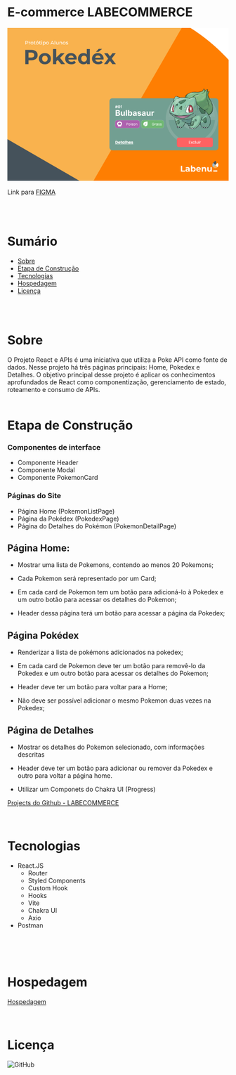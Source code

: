 # E-commerce LABECOMMERCE

![Previa de Design](./pokedex/src/assets/readme/figma-pokedex.png)

Link para
[FIGMA](https://www.figma.com/file/KseyA2Ofghiek2Cy3ZaDre/Poked%C3%A9x?type=design&node-id=0%3A1&mode=design&t=5ZjxPbejr27cDnzo-1)

<br>
<br>

# Sumário
<!--ts-->
   * [Sobre](#Sobre)
   * [Etapa de Construção](#etapa-de-construção)
   * [Tecnologias](#tecnologias)
   * [Hospedagem](#hospedagem)
   * [Licença](#licença)

<!--te-->
<br>
<br>


# Sobre
O Projeto React e APIs é uma iniciativa que utiliza a Poke API como fonte de dados. Nesse projeto há três páginas principais: Home, Pokedex e Detalhes.
O objetivo principal desse projeto é aplicar os conhecimentos aprofundados de React como componentização, gerenciamento de estado, roteamento e consumo de APIs.
<br>
<br>


# Etapa de Construção
### Componentes de interface

-  Componente Header
-  Componente Modal
-  Componente PokemonCard

### Páginas do Site
- Página Home (PokemonListPage)
- Página da Pokédex (PokedexPage)
- Página do Detalhes do Pokémon (PokemonDetailPage)

## Página Home:
   - Mostrar uma lista de Pokemons, contendo ao menos 20 Pokemons;

   - Cada Pokemon será representado por um Card;

   - Em cada card de Pokemon tem um botão para adicioná-lo à Pokedex e um outro botão para acessar os detalhes do Pokemon; 

   - Header dessa página terá um botão para acessar a página da Pokedex;

## Página Pokédex
   - Renderizar a lista de pokémons adicionados na pokedex;

   - Em cada card de Pokemon deve ter um botão para removê-lo da Pokedex e um outro botão para acessar os detalhes do Pokemon;

   - Header deve ter um botão para voltar para a Home;

   - Não deve ser possível adicionar o mesmo Pokemon duas vezes na Pokedex;


## Página de Detalhes
   - Mostrar os detalhes do Pokemon selecionado, com informações descritas

   - Header deve ter um botão para adicionar ou remover da Pokedex e outro para voltar a página home.

   - Utilizar um Componets do Chakra UI (Progress)
         

[Projects do Github - LABECOMMERCE](https://github.com/users/MiaAntunes/projects/6/views/2)
<br>
<br>
<br>

# Tecnologias
  - React.JS
     - Router
     - Styled Components
     - Custom Hook
     - Hooks
     - Vite
     - Chakra UI
     - Axio
 - Postman

<br>
<br>
<br>

# Hospedagem
[Hospedagem](https://pokemonmypokedex.surge.sh/)
<br>
<br>
<br>

# Licença
![GitHub](https://img.shields.io/github/license/MiaAntunes/projeto-react-apis)